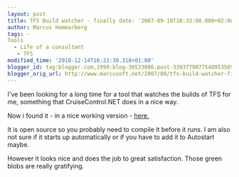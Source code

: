 ```yaml
---
layout: post
title: TFS Build watcher - finally date: '2007-09-19T10:33:00.000+02:00'
author: Marcus Hammarberg
tags: -
Tools
  - Life of a consultant
   - TFS
modified_time: '2010-12-14T16:22:38.318+01:00'
blogger_id: tag:blogger.com,1999:blog-36533086.post-3393779877548953569
blogger_orig_url: http://www.marcusoft.net/2007/09/tfs-build-watcher-finally.html
---
```


I've
been looking for a long time for a tool that watches the builds of TFS
for me, something that CruiseControl.NET does in a nice way.

Now i found it - in a nice working version -
[here.](http://www.zimms.com/downloads/BuildTicker.zip)

It is open source so you probably need to compile it before it runs. I
am also not sure if it starts up automatically or if you have to add it
to Autostart maybe.

However it looks nice and does the job to great satisfaction. Those
green blobs are really gratifying.
